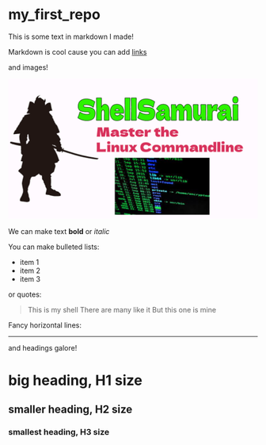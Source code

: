 # my_first_repo

This is some text in markdown I made! 

Markdown is cool cause you can add [links](https://shellsamurai.com)

and images!

![An image](shell_samurai.png)

We can make text **bold** or *italic*

You can make bulleted lists:

- item 1 
- item 2 
- item 3

or quotes:

> This is my shell 
> There are many like it
> But this one is mine

Fancy horizontal lines:

---

and headings galore!

# big heading, H1 size
## smaller heading, H2 size
### smallest heading, H3 size

